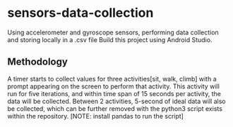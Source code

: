 # sensors-data-collection
Using accelerometer and gyroscope sensors, performing data collection and storing locally in a .csv file
Build this project using Android Studio.

## Methodology
A timer starts to collect values for three activities[sit, walk, climb] with a prompt appearing on the screen to perform that activity.
This activity will run for five iterations, and within time span of 15 seconds per activity, the data will be collected.
Between 2 activities, 5-second of ideal data will also be collected, which can be further removed with the python3 script exists within the repository.
[NOTE: install pandas to run the script]
